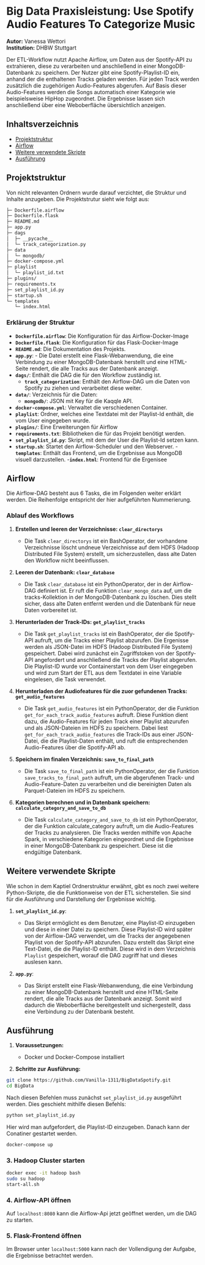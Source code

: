 # **Big Data Praxisleistung: Use Spotify Audio Features To Categorize Music**

**Autor:** Vanessa Wettori  
**Institution:** DHBW Stuttgart

Der ETL-Workflow nutzt Apache Airflow, um Daten aus der Spotify-API zu extrahieren, diese zu verarbeiten und anschließend in einer MongoDB-Datenbank zu speichern. Der Nutzer gibt eine Spotify-Playlist-ID ein, anhand der die enthaltenen Tracks geladen werden. Für jeden Track werden zusätzlich die zugehörigen Audio-Features abgerufen. Auf Basis dieser Audio-Features werden die Songs automatisch einer Kategorie wie beispielsweise HipHop zugeordnet. Die Ergebnisse lassen sich anschließend über eine Weboberfläche übersichtlich anzeigen.

##  **Inhaltsverzeichnis**


- [Projektstruktur](#Projektstruktur)
- [Airflow](#Airflow)
- [Weitere verwendete Skripte](#weitere-verwendete-skripte)
- [Ausführung](#Ausführung)

## Projektstruktur

Von nicht relevanten Ordnern wurde darauf verzichtet, die Struktur und Inhalte anzugeben.
Die Projektstrutur sieht wie folgt aus:

```bash
├─ Dockerfile.airflow
├─ Dockerfile.flask
├─ README.md
├─ app.py
├─ dags
│  ├─ __pycache__
│  └─ track_categorization.py
├─ data
│  └─ mongodb/
├─ docker-compose.yml
├─ playlist
│  └─ playlist_id.txt
├─ plugins/
├─ requirements.tx
├─ set_playlist_id.py
├─ startup.sh
└─ templates
   └─ index.html
```

### Erklärung der Struktur

- **`Dockerfile.airflow`**: Die Konfiguration für das Airflow-Docker-Image
- **`Dockerfile.flask`**: Die Konfiguration für das Flask-Docker-Image
- **`README.md`**: Die Dokumentation des Projekts.
- **`app.py`**: - Die Datei erstellt eine Flask-Webanwendung, die eine Verbindung zu einer MongoDB-Datenbank herstellt und eine HTML-Seite rendert, die alle Tracks aus der Datenbank anzeigt.
- **`dags/`**: Enthält die DAG die für den Workflow zuständig ist.
  - **`track_categorization`**: Enthält den Airflow-DAG um die Daten von Spotify zu ziehen und verarbeitet diese weiter.
- **`data/`**: Verzeichnis für die Daten:
  - **`mongodb/`**: JSON mit Key für die Kaqqle API.
- **`docker-compose.yml`**: Verwaltet die verschiedenen Container.
- **`playlist`**: Ordner, welches eine Textdatei mit der Playlist-Id enthält, die vom User eingegeben wurde.
- **`plugins/`**: Eine Erweiterungen für Airflow
- **`requirements.txt`**: Bibliotheken die für das Projekt benötigt werden.
- **`set_playlist_id.py`**: Skript, mit dem der User die Playlist-Id setzen kann.
- **`startup.sh`**: Startet den Airflow-Scheduler und den Webserver.
-**`templates`**: Enthält das Frontend, um die Ergebnisse aus MongoDB visuell darzustellen.
  -**`index.html`**: Frontend für die Ergenisee

## **Airflow**

Die Airflow-DAG besteht aus 6 Tasks, die im Folgenden weiter erklärt werden. Die Reihenfolge entspricht der hier aufgeführten Nummerierung.

### **Ablauf des Workflows**

1. **Erstellen und leeren der Verzeichnisse: `clear_directorys`**

   - Die Task `clear_directorys` ist ein BashOperator, der vorhandene Verzeichnisse löscht undneue Verzeichnisse auf dem HDFS (Hadoop Distributed File System)  erstellt, um sicherzustellen, dass alte Daten den Workflow nicht beeinflussen.

2. **Leeren der Datenbank: `clear_database`**

   - Die Task `clear_database` ist ein PythonOperator, der in der Airflow-DAG definiert ist. Er ruft die Funktion `clear_mongo_data` auf, um die tracks-Kollektion in der MongoDB-Datenbank zu löschen. Dies stellt sicher, dass alte Daten entfernt werden und die Datenbank für neue Daten vorbereitet ist.

3. **Herunterladen der Track-IDs: `get_playlist_tracks`**

   - Die Task `get_playlist_tracks` ist ein BashOperator, der die Spotify-API aufruft, um die Tracks einer Playlist abzurufen. Die Ergenisse werden als JSON-Datei im HDFS (Hadoop Distributed File System) gespeichert. Dabei wird zunächst ein Zugriffstoken von der Spotify-API angefordert und anschließend die Tracks der Playlist abgerufen. Die Playlist-ID wurde vor Containerstart von dem User eingegeben und wird zum Start der ETL aus dem Textdatei in eine Variable eingelesen, die Task verwendet.

4. **Herunterladen der Audiofeatures für die zuor gefundenen Tracks: `get_audio_features`**

   - Die Task `get_audio_features` ist ein PythonOperator, der die Funktion `get_for_each_track_audio_features` aufruft. Diese Funktion dient dazu, die Audio-Features für jeden Track einer Playlist abzurufen und als JSON-Dateien im HDFS zu speichern. Dabei liest `get_for_each_track_audio_features` die Track-IDs aus einer JSON-Datei, die die Playlist-Daten enthält, und ruft die entsprechenden Audio-Features über die Spotify-API ab.

5. **Speichern im finalen Verzeichnis: `save_to_final_path`**

   - Die Task `save_to_final_path` ist ein PythonOperator, der die Funktion `save_tracks_to_final_path` aufruft, um die abgerufenen Track- und Audio-Feature-Daten zu verarbeiten und die bereinigten Daten als Parquet-Dateien im HDFS zu speichern.

6. **Kategorien berechnen und in Datenbank speichern: `calculate_category_and_save_to_db`**

   - Die Task `calculate_category_and_save_to_db` ist ein PythonOperator, der die Funktion calculate_category aufruft, um die Audio-Features der Tracks zu analysieren. Die Tracks werden mithilfe von Apache Spark, in verschiedene Kategorien eingeordnet und die Ergebnisse in einer MongoDB-Datenbank zu gespeichert. Diese ist die endgültige Datenbank.

## Weitere verwendete Skripte

Wie schon in dem Kaptiel Ordnerstruktur erwähnt, gibt es noch zwei weitere Python-Skripte, die die Funktionweise von der ETL sicherstellen. Sie sind für die Ausführung und Darstellung der Ergebnisse wichtig.

1. **`set_playlist_id.py`**:
   - Das Skript ermöglicht es dem Benutzer, eine Playlist-ID einzugeben und diese in einer Datei zu speichern. Diese Playlist-ID wird später von der Airflow-DAG verwendet, um die Tracks der angegebenen Playlist von der Spotify-API abzurufen. Dazu erstellt das Skript eine Text-Datei, die die Playlist-ID enthält. Diese wird in dem Verzeichnis `Playlist` gespeichert, worauf die DAG zugriff hat und dieses auslesen kann.
  
2. **`app.py`**:
   - Das Skript erstellt eine Flask-Webanwendung, die eine Verbindung zu einer MongoDB-Datenbank herstellt und eine HTML-Seite rendert, die alle Tracks aus der Datenbank anzeigt. Somit wird dadurch die Weboberfläche bereitgestellt und sichergestellt, dass eine Verbindung zu der Datenbank besteht.

## **Ausführung**

1. **Voraussetzungen:**

   - Docker und Docker-Compose installiert

2. **Schritte zur Ausführung:**

```bash
git clone https://github.com/Vanilla-1311/BigDataSpotify.git
cd BigData
```

Nach diesen Befehlen muss zunächst `set_playlist_id.py` ausgeführt werden. Dies geschieht mithilfe diesen Befehls:

```bash
python set_playlist_id.py
```

Hier wird man aufgefordert, die Playlist-ID einzugeben. Danach kann der Conatiner gestartet werden.

```bash
docker-compose up
```

### 3. Hadoop Cluster starten

```bash
docker exec -it hadoop bash
sudo su hadoop
start-all.sh
```

### 4. Airflow-API öffnen

Auf `localhost:8080` kann die Airflow-Api jetzt geöffnet werden, um die DAG zu starten.

### 5. Flask-Frontend öffnen

Im Browser unter `localhost:5000` kann nach der Vollendigung der Aufgabe, die Ergebnisse betrachtet werden. 